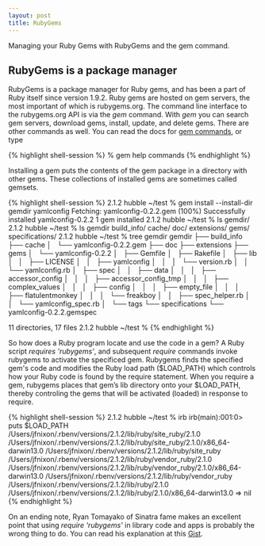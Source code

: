 ```yaml
---
layout: post
title: RubyGems
---
```


<div class="message">
Managing your Ruby Gems with RubyGems and the gem command.
</div>

## RubyGems is a package manager

RubyGems is a package manager for Ruby gems, and has been a part of Ruby itself since version 1.9.2. 
Ruby gems are hosted on gem servers, the most important of which
is rubygems.org. The command line interface to the rubygems.org API is via 
the *gem* command. With *gem* you can search
gem servers, download gems, install, update, and delete gems. There are other commands as well. 
You can read the docs for 
[gem commands](http://guides.rubygems.org/command-reference/),
or type

{% highlight shell-session %}
% gem help commands
{% endhighlight %}

Installing a gem puts the contents of the gem package in a directory with other gems. These 
collections of installed gems are sometimes called gemsets.

{% highlight shell-session %}
2.1.2 hubble ~/test % gem install --install-dir gemdir yamlconfig
Fetching: yamlconfig-0.2.2.gem (100%)
Successfully installed yamlconfig-0.2.2
1 gem installed
2.1.2 hubble ~/test % ls
gemdir/
2.1.2 hubble ~/test % ls gemdir
build_info/     cache/          doc/            extensions/     gems/           specifications/
2.1.2 hubble ~/test % tree gemdir
gemdir
├── build_info
├── cache
│   └── yamlconfig-0.2.2.gem
├── doc
├── extensions
├── gems
│   └── yamlconfig-0.2.2
│       ├── Gemfile
│       ├── Rakefile
│       ├── lib
│       │   ├── LICENSE
│       │   ├── yamlconfig
│       │   │   └── version.rb
│       │   └── yamlconfig.rb
│       ├── spec
│       │   ├── data
│       │   │   ├── accessor_config
│       │   │   ├── accessor_config_tmp
│       │   │   ├── complex_values
│       │   │   ├── config
│       │   │   ├── empty_file
│       │   │   ├── flatulentmonkey
│       │   │   └── freakboy
│       │   ├── spec_helper.rb
│       │   └── yamlconfig_spec.rb
│       └── tags
└── specifications
    └── yamlconfig-0.2.2.gemspec

11 directories, 17 files
2.1.2 hubble ~/test %
{% endhighlight %}

So how does a Ruby program locate and use the code in a gem? A Ruby script *requires 'rubygems'*,
and subsequent *require* commands invoke rubygems to activate the specificed gem. Rubygems finds
the specified gem's code and modifies the Ruby load path ($LOAD_PATH) which controls how your Ruby code 
is found by the require statement. When you require a gem, rubygems places that gem’s 
lib directory onto your $LOAD_PATH, thereby controling
the gems that will be activated (loaded) in response to require.

{% highlight shell-session %}
2.1.2 hubble ~/test % irb
irb(main):001:0> puts $LOAD_PATH
/Users/jfnixon/.rbenv/versions/2.1.2/lib/ruby/site_ruby/2.1.0
/Users/jfnixon/.rbenv/versions/2.1.2/lib/ruby/site_ruby/2.1.0/x86_64-darwin13.0
/Users/jfnixon/.rbenv/versions/2.1.2/lib/ruby/site_ruby
/Users/jfnixon/.rbenv/versions/2.1.2/lib/ruby/vendor_ruby/2.1.0
/Users/jfnixon/.rbenv/versions/2.1.2/lib/ruby/vendor_ruby/2.1.0/x86_64-darwin13.0
/Users/jfnixon/.rbenv/versions/2.1.2/lib/ruby/vendor_ruby
/Users/jfnixon/.rbenv/versions/2.1.2/lib/ruby/2.1.0
/Users/jfnixon/.rbenv/versions/2.1.2/lib/ruby/2.1.0/x86_64-darwin13.0
=> nil
{% endhighlight %}

On an ending note, Ryan Tomayako of Sinatra fame makes an excellent point that
using _require 'rubygems'_ in library code and apps is probably the wrong thing to do.
You can read his explanation at this [Gist](https://gist.github.com/rtomayko/54177).

